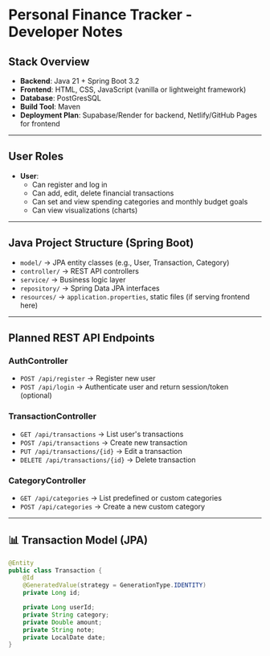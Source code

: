 # Personal Finance Tracker - Developer Notes

## Stack Overview

- **Backend**: Java 21 + Spring Boot 3.2
- **Frontend**: HTML, CSS, JavaScript (vanilla or lightweight framework)
- **Database**: PostGresSQL 
- **Build Tool**: Maven
- **Deployment Plan**: Supabase/Render for backend, Netlify/GitHub Pages for frontend

---

## User Roles

- **User**:
  - Can register and log in
  - Can add, edit, delete financial transactions
  - Can set and view spending categories and monthly budget goals
  - Can view visualizations (charts)

---

## Java Project Structure (Spring Boot)

- `model/` → JPA entity classes (e.g., User, Transaction, Category)
- `controller/` → REST API controllers
- `service/` → Business logic layer
- `repository/` → Spring Data JPA interfaces
- `resources/` → `application.properties`, static files (if serving frontend here)

---

## Planned REST API Endpoints

### AuthController
- `POST /api/register` → Register new user
- `POST /api/login` → Authenticate user and return session/token (optional)

### TransactionController
- `GET /api/transactions` → List user's transactions
- `POST /api/transactions` → Create new transaction
- `PUT /api/transactions/{id}` → Edit a transaction
- `DELETE /api/transactions/{id}` → Delete transaction

### CategoryController
- `GET /api/categories` → List predefined or custom categories
- `POST /api/categories` → Create a new custom category

---

## 📊 Transaction Model (JPA)

```java
@Entity
public class Transaction {
    @Id
    @GeneratedValue(strategy = GenerationType.IDENTITY)
    private Long id;

    private Long userId;
    private String category;
    private Double amount;
    private String note;
    private LocalDate date;
}
